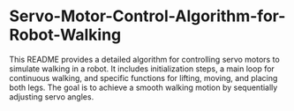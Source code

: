 # Servo-Motor-Control-Algorithm-for-Robot-Walking
This README provides a detailed algorithm for controlling servo motors to simulate walking in a robot. It includes initialization steps, a main loop for continuous walking, and specific functions for lifting, moving, and placing both legs. The goal is to achieve a smooth walking motion by sequentially adjusting servo angles.
